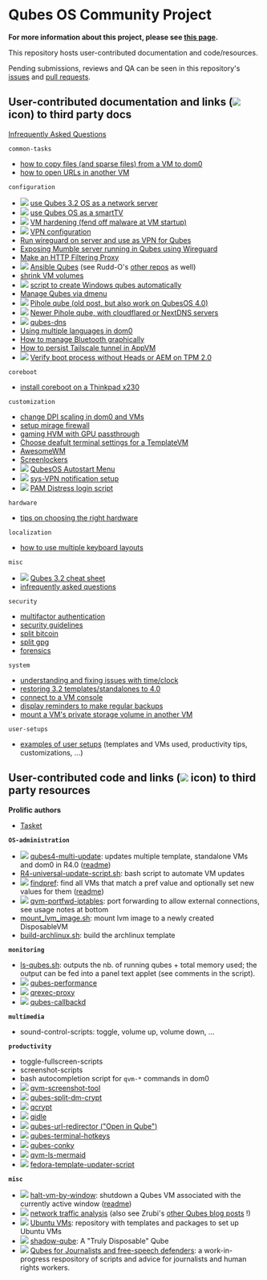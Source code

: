 # Qubes OS Community Project

**For more information about this project, please see [this
page](https://qubes-community.github.io/).**

This repository hosts user-contributed documentation and code/resources. 

Pending submissions, reviews and QA can be seen in this repository's
[issues](https://github.com/Qubes-Community/Contents/issues) and [pull
requests](https://github.com/Qubes-Community/Contents/pulls).

## User-contributed documentation and links (![](/_res/l.png) icon) to third party docs

[Infrequently Asked Questions](/docs/misc/iaq.adoc)

`common-tasks`
- [how to copy files (and sparse files) from a VM to dom0](/docs/common-tasks/copying-files-to-dom0.md)
- [how to open URLs in another VM](/docs/common-tasks/opening-urls-in-vms.md)

`configuration`
- ![](/_res/l.png) [use Qubes 3.2 OS as a network server](https://github.com/Rudd-O/qubes-network-server)
- ![](/_res/l.png) [use Qubes OS as a smartTV](https://github.com/Aekez/QubesTV)
- ![](/_res/l.png) [VM hardening (fend off malware at VM startup)](https://github.com/tasket/Qubes-VM-hardening)
- ![](/_res/l.png) [VPN configuration](https://github.com/tasket/Qubes-vpn-support)
- [Run wireguard on server and use as VPN for Qubes](/docs/wireguard/README.md)
- [Exposing Mumble server running in Qubes using Wireguard](/docs/mumble/README.md)
- [Make an HTTP Filtering Proxy](/docs/configuration/http-proxy.md)
- ![](/_res/l.png) [Ansible Qubes](https://github.com/Rudd-O/ansible-qubes) (see
  Rudd-O's [other repos](https://github.com/Rudd-O?tab=repositories) as well)
- [shrink VM volumes](/docs/configuration/shrink-volumes.md)
- ![](/_res/l.png) [script to create Windows qubes automatically](https://github.com/elliotkillick/qvm-create-windows-qube)
- [Manage Qubes via dmenu](/docs/configuration/qmenu.md)
- ![](/_res/l.png) [Pihole qube (old post, but also work on QubesOS 4.0)](https://blog.tufarolo.eu/how-to-configure-pihole-in-qubesos-proxyvm/)
- ![](/_res/l.png) [Newer Pihole qube, with cloudflared or NextDNS servers](https://github.com/92VV3M42d3v8/PiHole/blob/master/PiHole%20Cloudflared)
- ![](/_res/l.png) [qubes-dns](https://github.com/3hhh/qubes-dns/)
- [Using multiple languages in dom0](/docs/localization/multi-language-support-dom0.md)
- [How to manage Bluetooth graphically](/docs/configuration/bluetooth.md)
- [How to persist Tailscale tunnel in AppVM](/docs/customization/tailscale.md)
- ![](/_res/l.png) [Verify boot process without Heads or AEM on TPM 2.0](https://github.com/kennethrrosen/qubes-boot-verification)

`coreboot`
- [install coreboot on a Thinkpad x230](/docs/coreboot/x230.md)

`customization`
- [change DPI scaling in dom0 and VMs](/docs/customization/dpi-scaling.md)
- [setup mirage firewall](/docs/customization/mirage-firewall.md)
- [gaming HVM with GPU passthrough](/docs/customization/gaming-hvm.md)
- [Choose deafult terminal settings for a TemplateVM](/docs/customization/terminal-defaults.md)  
- [AwesomeWM](/docs/customization/awesomewm.md)  
- [Screenlockers](/docs/customization/screenlockers.md)  
- ![](/_res/l.png) [QubesOS Autostart Menu](https://github.com/kennethrrosen/Qubes-OS-Autostart-Menu/)
- ![](/_res/l.png) [sys-VPN notification setup](https://github.com/kennethrrosen/qubes_VPN_notifier)
- ![](/_res/l.png) [PAM Distress login script](https://github.com/kennethrrosen/qubes-PAM-distress-login)

`hardware`
- [tips on choosing the right hardware](/docs/hardware/hardware-selection.md)

`localization`
- [how to use multiple keyboard layouts](/docs/localization/keyboard-multiple-layouts.md)

`misc`
- ![](/_res/l.png) [Qubes 3.2 cheat sheet](https://github.com/Jeeppler/qubes-cheatsheet)
- [infrequently asked questions](/docs/misc/iaq.adoc)

`security`
- [multifactor authentication](/docs/security/multifactor-authentication.md)
- [security guidelines](/docs/security/security-guidelines.md)
- [split bitcoin](/docs/security/split-bitcoin.md)
- [split gpg](/docs/security/split-gpg.md)
- [forensics](/docs/security/forensics.md)

`system`
- [understanding and fixing issues with time/clock](/docs/system/clock-time.md)
- [restoring 3.2 templates/standalones to 4.0](/docs/system/restore-3.2.md)
- [connect to a VM console](/docs/system/vm-console.md)
- [display reminders to make regular backups](/docs/system/backup-reminders.md)
- [mount a VM's private storage volume in another VM](/docs/system/vm-image.md)

`user-setups`
- [examples of user setups](/docs/user-setups/) (templates and VMs used, productivity
  tips, customizations, ...)


## User-contributed code and links (![](/_res/l.png) icon) to third party resources

**Prolific authors**
- [Tasket](https://github.com/tasket)

**`OS-administration`**
- ![](/_res/l.png) [qubes4-multi-update](https://github.com/tasket/Qubes-scripts/blob/master/qubes4-multi-update): updates multiple template, standalone VMs and dom0 in R4.0 ([readme](https://github.com/tasket/Qubes-scripts#qubes4-multi-update))
- [R4-universal-update-script.sh](/code/OS-administration/R4-universal-update-script.sh): bash script to automate VM updates
- ![](/_res/l.png) [findpref](https://github.com/tasket/Qubes-scripts/blob/master/findpref): find all VMs that match a pref value and optionally set new values for them ([readme](https://github.com/tasket/Qubes-scripts#findpref))
- ![](/_res/l.png) [qvm-portfwd-iptables](https://gist.github.com/fepitre/941d7161ae1150d90e15f778027e3248): port forwarding to allow external connections, see usage notes at bottom 
- [mount_lvm_image.sh](/code/OS-administration/mount_lvm_image.sh): mount lvm image to a newly created DisposableVM
- [build-archlinux.sh](/code/OS-administration/build-archlinux.sh): build the archlinux template
 
**`monitoring`**
- [ls-qubes.sh](/code/monitoring/ls-qubes.sh): outputs the nb. of running qubes + total memory used; the output can be fed into a panel text applet (see comments in the script).
- ![](/_res/l.png) [qubes-performance](https://github.com/3hhh/qubes-performance)
- ![](/_res/l.png) [qrexec-proxy](https://github.com/3hhh/qubes-qrexec-proxy)
- ![](/_res/l.png) [qubes-callbackd](https://github.com/3hhh/qubes-callbackd)

**`multimedia`**
- sound-control-scripts: toggle, volume up, volume down, ...

**`productivity`**
- toggle-fullscreen-scripts
- screenshot-scripts
- bash autocompletion script for `qvm-*` commands in dom0
- ![](/_res/l.png) [qvm-screenshot-tool](https://github.com/evadogstar/qvm-screenshot-tool)
- ![](/_res/l.png) [qubes-split-dm-crypt](https://github.com/rustybird/qubes-split-dm-crypt)
- ![](/_res/l.png) [qcrypt](https://github.com/3hhh/qcrypt)
- ![](/_res/l.png) [qidle](https://github.com/3hhh/qidle)
- ![](/_res/l.png) [qubes-url-redirector ("Open in Qube")](https://github.com/raffaeleflorio/qubes-url-redirector/)
- ![](/_res/l.png) [qubes-terminal-hotkeys](https://github.com/3hhh/qubes-terminal-hotkeys)
- ![](/_res/l.png) [qubes-conky](https://github.com/3hhh/qubes-conky)
- ![](/_res/l.png) [qvm-ls-mermaid](https://github.com/3hhh/qvm-ls-mermaid)
- ![](/_res/l.png) [fedora-template-updater-script](https://github.com/kennethrrosen/qubes-fedora-upgrader)

**`misc`**
- ![](/_res/l.png)
  [halt-vm-by-window](https://github.com/tasket/Qubes-scripts/blob/master/halt-vm-by-window):
  shutdown a Qubes VM associated with the currently active window
  ([readme](https://github.com/tasket/Qubes-scripts#halt-vm-by-window))
- ![](/_res/l.png) [network traffic
  analysis](http://zrubi.hu/en/2017/traffic-analysis-qubes/) (also see Zrubi's
  [other Qubes blog posts](http://zrubi.hu/en/category/virtualization/qubes/) !)
- ![](/_res/l.png) [Ubuntu VMs](http://qubes.3isec.org/): repository with
  templates and packages to set up Ubuntu VMs
- ![](/_res/l.png) [shadow-qube](https://github.com/kennethrrosen/qubes-shadow-dvm): A "Truly Disposable" Qube
- ![](/_res/l.png) [Qubes for Journalists and free-speech defenders](https://github.com/kennethrrosen/journoSEC): a work-in-progress respository of scripts and advice for journalists and human rights workers.
